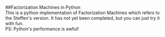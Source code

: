 ##Factorization Machines in Python  
This is a python implementation of Factorization Machines which refers to the Steffen's version.  It has not yet been completed, but you can just try it with fun.   
PS: Python's performance is awful!
